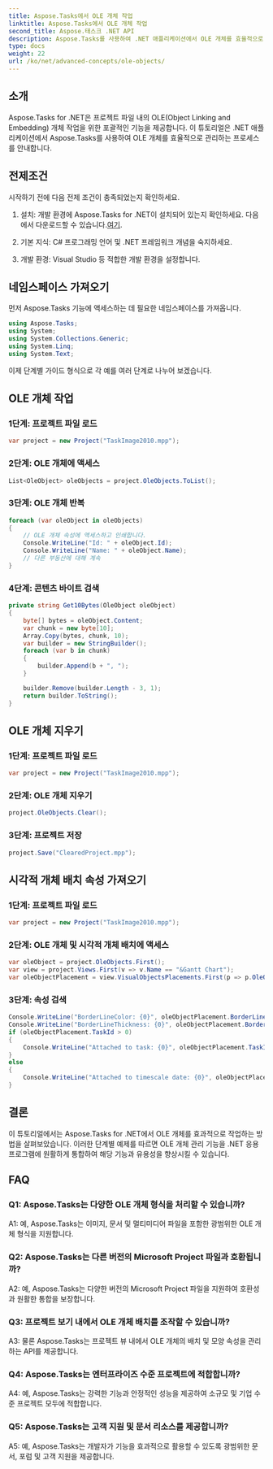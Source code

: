 ```yaml
---
title: Aspose.Tasks에서 OLE 개체 작업
linktitle: Aspose.Tasks에서 OLE 개체 작업
second_title: Aspose.태스크 .NET API
description: Aspose.Tasks를 사용하여 .NET 애플리케이션에서 OLE 개체를 효율적으로 사용하여 프로젝트 관리 기능을 향상시키는 방법을 알아보세요.
type: docs
weight: 22
url: /ko/net/advanced-concepts/ole-objects/
---
```

## 소개

Aspose.Tasks for .NET은 프로젝트 파일 내의 OLE(Object Linking and Embedding) 개체 작업을 위한 포괄적인 기능을 제공합니다. 이 튜토리얼은 .NET 애플리케이션에서 Aspose.Tasks를 사용하여 OLE 개체를 효율적으로 관리하는 프로세스를 안내합니다.

## 전제조건

시작하기 전에 다음 전제 조건이 충족되었는지 확인하세요.

1. 설치: 개발 환경에 Aspose.Tasks for .NET이 설치되어 있는지 확인하세요. 다음에서 다운로드할 수 있습니다.[여기](https://releases.aspose.com/tasks/net/).

2. 기본 지식: C# 프로그래밍 언어 및 .NET 프레임워크 개념을 숙지하세요.

3. 개발 환경: Visual Studio 등 적합한 개발 환경을 설정합니다.

## 네임스페이스 가져오기

먼저 Aspose.Tasks 기능에 액세스하는 데 필요한 네임스페이스를 가져옵니다.

```csharp
using Aspose.Tasks;
using System;
using System.Collections.Generic;
using System.Linq;
using System.Text;


```

이제 단계별 가이드 형식으로 각 예를 여러 단계로 나누어 보겠습니다.

## OLE 개체 작업

### 1단계: 프로젝트 파일 로드
```csharp
var project = new Project("TaskImage2010.mpp");
```

### 2단계: OLE 개체에 액세스
```csharp
List<OleObject> oleObjects = project.OleObjects.ToList();
```

### 3단계: OLE 개체 반복
```csharp
foreach (var oleObject in oleObjects)
{
    // OLE 개체 속성에 액세스하고 인쇄합니다.
    Console.WriteLine("Id: " + oleObject.Id);
    Console.WriteLine("Name: " + oleObject.Name);
    // 다른 부동산에 대해 계속
}
```

### 4단계: 콘텐츠 바이트 검색
```csharp
private string Get10Bytes(OleObject oleObject)
{
    byte[] bytes = oleObject.Content;
    var chunk = new byte[10];
    Array.Copy(bytes, chunk, 10);
    var builder = new StringBuilder();
    foreach (var b in chunk)
    {
        builder.Append(b + ", ");
    }

    builder.Remove(builder.Length - 3, 1);
    return builder.ToString();
}
```

## OLE 개체 지우기

### 1단계: 프로젝트 파일 로드
```csharp
var project = new Project("TaskImage2010.mpp");
```

### 2단계: OLE 개체 지우기
```csharp
project.OleObjects.Clear();
```

### 3단계: 프로젝트 저장
```csharp
project.Save("ClearedProject.mpp");
```

## 시각적 개체 배치 속성 가져오기

### 1단계: 프로젝트 파일 로드
```csharp
var project = new Project("TaskImage2010.mpp");
```

### 2단계: OLE 개체 및 시각적 개체 배치에 액세스
```csharp
var oleObject = project.OleObjects.First();
var view = project.Views.First(v => v.Name == "&Gantt Chart");
var oleObjectPlacement = view.VisualObjectsPlacements.First(p => p.OleObjectId == oleObject.Id);
```

### 3단계: 속성 검색
```csharp
Console.WriteLine("BorderLineColor: {0}", oleObjectPlacement.BorderLineColor);
Console.WriteLine("BorderLineThickness: {0}", oleObjectPlacement.BorderLineThickness);
if (oleObjectPlacement.TaskId > 0)
{
    Console.WriteLine("Attached to task: {0}", oleObjectPlacement.TaskId);
}
else
{
    Console.WriteLine("Attached to timescale date: {0}", oleObjectPlacement.TimescaleDate);
}
```

## 결론

이 튜토리얼에서는 Aspose.Tasks for .NET에서 OLE 개체를 효과적으로 작업하는 방법을 살펴보았습니다. 이러한 단계별 예제를 따르면 OLE 개체 관리 기능을 .NET 응용 프로그램에 원활하게 통합하여 해당 기능과 유용성을 향상시킬 수 있습니다.

## FAQ

### Q1: Aspose.Tasks는 다양한 OLE 개체 형식을 처리할 수 있습니까?

A1: 예, Aspose.Tasks는 이미지, 문서 및 멀티미디어 파일을 포함한 광범위한 OLE 개체 형식을 지원합니다.

### Q2: Aspose.Tasks는 다른 버전의 Microsoft Project 파일과 호환됩니까?

A2: 예, Aspose.Tasks는 다양한 버전의 Microsoft Project 파일을 지원하여 호환성과 원활한 통합을 보장합니다.

### Q3: 프로젝트 보기 내에서 OLE 개체 배치를 조작할 수 있습니까?

A3: 물론 Aspose.Tasks는 프로젝트 뷰 내에서 OLE 개체의 배치 및 모양 속성을 관리하는 API를 제공합니다.

### Q4: Aspose.Tasks는 엔터프라이즈 수준 프로젝트에 적합합니까?

A4: 예, Aspose.Tasks는 강력한 기능과 안정적인 성능을 제공하여 소규모 및 기업 수준 프로젝트 모두에 적합합니다.

### Q5: Aspose.Tasks는 고객 지원 및 문서 리소스를 제공합니까?

A5: 예, Aspose.Tasks는 개발자가 기능을 효과적으로 활용할 수 있도록 광범위한 문서, 포럼 및 고객 지원을 제공합니다.